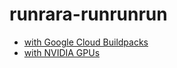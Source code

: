 # runrara-runrunrun

- [with Google Cloud Buildpacks](https://github.com/pottava/runrara-runrunrun/tree/master/buildpacks)
- [with NVIDIA GPUs](https://github.com/pottava/runrara-runrunrun/tree/master/gpu)
